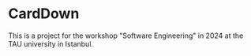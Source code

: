 # CardDown
This is a project for the workshop "Software Engineering" in 2024 at the TAU university in Istanbul.
